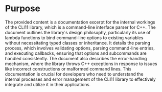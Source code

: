 # Purpose
The provided content is a documentation excerpt for the internal workings of the CLI11 library, which is a command-line interface parser for C++. The document outlines the library's design philosophy, particularly its use of lambda functions to bind command-line options to existing variables without necessitating typed classes or inheritance. It details the parsing process, which involves validating options, parsing command-line entries, and executing callbacks, ensuring that options and subcommands are handled consistently. The document also describes the error-handling mechanism, where the library throws C++ exceptions in response to issues like incorrect constructions or malformed command lines. This documentation is crucial for developers who need to understand the internal processes and error management of the CLI11 library to effectively integrate and utilize it in their applications.
